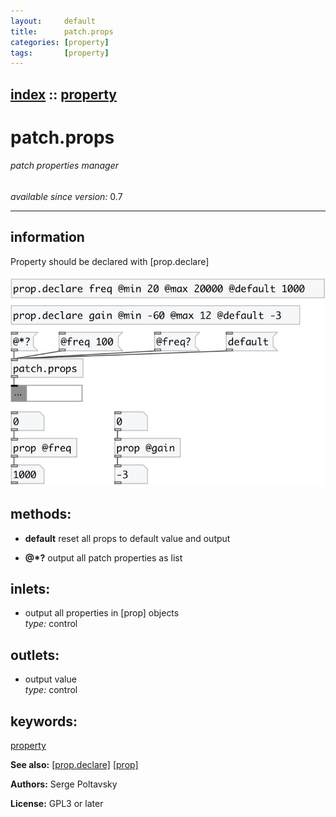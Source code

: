 ```yaml
---
layout:     default
title:      patch.props
categories: [property]
tags:       [property]
---
```

[index](index.html) :: [property](category_property.html)
---

# patch.props

###### patch properties manager

*available since version:* 0.7

---


## information
Property should be declared with [prop.declare]


[![example](../examples/img/patch.props.jpg)](../examples/pd/patch.props.pd)





## methods:

* **default**
reset all props to default value and output<br>

* **@*?**
output all patch properties as list<br>






## inlets:

* output all properties in [prop] objects<br>
_type:_ control



## outlets:

* output value<br>
_type:_ control



## keywords:

[property](keywords/property.html)



**See also:**
[\[prop.declare\]](prop.declare.html)
[\[prop\]](prop.html)




**Authors:** Serge Poltavsky




**License:** GPL3 or later





